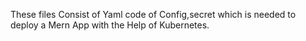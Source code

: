 These files Consist of Yaml code of Config,secret which is needed to deploy a Mern App with the Help of Kubernetes.
